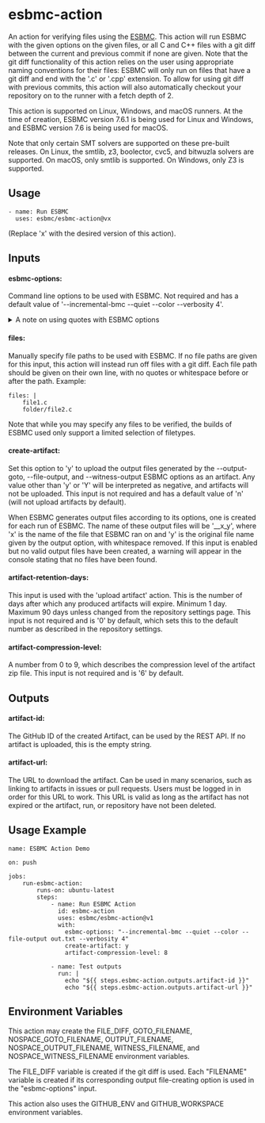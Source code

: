 # esbmc-action

An action for verifying files using the [ESBMC](https://github.com/esbmc/esbmc). This action will run ESBMC with the given options on the given files, or all C and C++ files with a git diff between the current and previous commit if none are given. Note that the git diff functionality of this action relies on the user using appropriate naming conventions for their files: ESBMC will only run on files that have a git diff and end with the '.c' or '.cpp' extension. To allow for using git diff with previous commits, this action will also automatically checkout your repository on to the runner with a fetch depth of 2.

This action is supported on Linux, Windows, and macOS runners. At the time of creation, ESBMC version 7.6.1 is being used for Linux and Windows, and ESBMC version 7.6 is being used for macOS.

Note that only certain SMT solvers are supported on these pre-built releases. On Linux, the smtlib, z3, boolector, cvc5, and bitwuzla solvers are supported. On macOS, only smtlib is supported. On Windows, only Z3 is supported.

## Usage

```
- name: Run ESBMC
  uses: esbmc/esbmc-action@vx
```
(Replace 'x' with the desired version of this action).

## Inputs

#### esbmc-options:

Command line options to be used with ESBMC. Not required and has a default value of '--incremental-bmc --quiet --color --verbosity 4'.

<details>
<summary>A note on using quotes with ESBMC options</summary>
<br>
You may want to surround certain options with quotes so that you may use spaces in them, for example. Please note that you should use single quotes and not double quotes when doing this; using double quotes will break the action's shell scripts.

Additionally, when using quotes (single only) to surround the file names used with the output options --output-goto, --file-output, and --witness-output, note that while on macOS and Linux runners, you can use single quotes and whitespace in them as you please, but for Windows runners, you cannot use whitespace after the end of the file name.
</details>

#### files:

Manually specify file paths to be used with ESBMC. If no file paths are given for this input, this action will instead run off files with a git diff. Each file path should be given on their own line, with no quotes or whitespace before or after the path. Example:

```
files: |
    file1.c
    folder/file2.c
```

Note that while you may specify any files to be verified, the builds of ESBMC used only support a limited selection of filetypes.

#### create-artifact:

Set this option to 'y' to upload the output files generated by the --output-goto, --file-output, and --witness-output ESBMC options as an artifact. Any value other than 'y' or 'Y' will be interpreted as negative, and artifacts will not be uploaded. This input is not required and has a default value of 'n' (will not upload artifacts by default).

When ESBMC generates output files according to its options, one is created for each run of ESBMC. The name of these output files will be '__x_y', where 'x' is the name of the file that ESBMC ran on and 'y' is the original file name given by the output option, with whitespace removed. If this input is enabled but no valid output files have been created, a warning will appear in the console stating that no files have been found.

#### artifact-retention-days:

This input is used with the 'upload artifact' action. This is the number of days after which any produced artifacts will expire. Minimum 1 day. Maximum 90 days unless changed from the repository settings page. This input is not required and is '0' by default, which sets this to the default number as described in the repository settings.

#### artifact-compression-level:

A number from 0 to 9, which describes the compression level of the artifact zip file. This input is not required and is '6' by default.


## Outputs

#### artifact-id:

The GitHub ID of the created Artifact, can be used by the REST API. If no artifact is uploaded, this is the empty string.

#### artifact-url:

The URL to download the artifact. Can be used in many scenarios, such as linking to artifacts in issues or pull requests. Users must be logged in in order for this URL to work. This URL is valid as long as the artifact has not expired or the artifact, run, or repository have not been deleted.

## Usage Example

```
name: ESBMC Action Demo

on: push

jobs:
    run-esbmc-action:
        runs-on: ubuntu-latest
        steps:
            - name: Run ESBMC Action
              id: esbmc-action
              uses: esbmc/esbmc-action@v1
              with:
                esbmc-options: "--incremental-bmc --quiet --color --file-output out.txt --verbosity 4"
                create-artifact: y
                artifact-compression-level: 8
           
            - name: Test outputs
              run: |
                echo "${{ steps.esbmc-action.outputs.artifact-id }}"
                echo "${{ steps.esbmc-action.outputs.artifact-url }}"
```

## Environment Variables

This action may create the FILE_DIFF, GOTO_FILENAME, NOSPACE_GOTO_FILENAME, OUTPUT_FILENAME, NOSPACE_OUTPUT_FILENAME, WITNESS_FILENAME, and NOSPACE_WITNESS_FILENAME environment variables.

The FILE_DIFF variable is created if the git diff is used. Each "FILENAME" variable is created if its corresponding output file-creating option is used in the "esbmc-options" input.

This action also uses the GITHUB_ENV and GITHUB_WORKSPACE environment variables.
